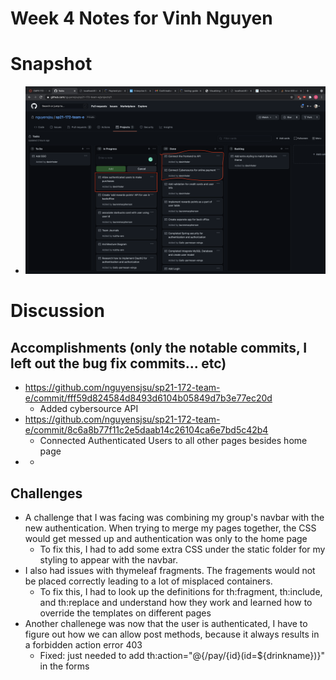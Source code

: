 # Week 4 Notes for Vinh Nguyen

# Snapshot
* ![pic4](images/week4snap.png)

# Discussion

## Accomplishments (only the notable commits, I left out the bug fix commits... etc)
* https://github.com/nguyensjsu/sp21-172-team-e/commit/fff59d824584d8493d6104b05849d7b3e77ec20d
    * Added cybersource API
* https://github.com/nguyensjsu/sp21-172-team-e/commit/8c6a8b77f11c2e5daab14c26104ca6e7bd5c42b4
    * Connected Authenticated Users to all other pages besides home page
* 
    * 


## Challenges

* A challenge that I was facing was combining my group's navbar with the new authentication. When trying to merge my pages together, the CSS would get messed up and authentication was only to the home page
    * To fix this, I had to add some extra CSS under the static folder for my styling to appear with the navbar. 
* I also had issues with thymeleaf fragments. The fragements would not be placed correctly leading to a lot of misplaced containers. 
    * To fix this, I had to look up the definitions for th:fragment, th:include, and th:replace and understand how they work and learned how to override the templates on different pages
* Another challenege was now that the user is authenticated, I have to figure out how we can allow post methods, because it always results in a forbidden action error 403
    * Fixed: just needed to add th:action="@{/pay/{id}(id=${drinkname})}" in the forms 
    